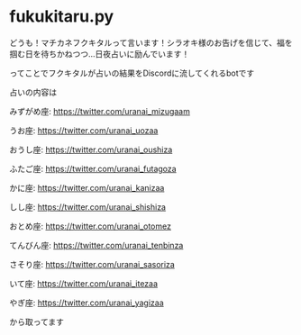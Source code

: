 # fukukitaru.py
どうも！マチカネフクキタルって言います！シラオキ様のお告げを信じて、福を掴む日を待ちかねつつ...日夜占いに励んでいます！


ってことでフクキタルが占いの結果をDiscordに流してくれるbotです

占いの内容は

みずがめ座: https://twitter.com/uranai_mizugaam

うお座: https://twitter.com/uranai_uozaa

おうし座: https://twitter.com/uranai_oushiza

ふたご座: https://twitter.com/uranai_futagoza

かに座: https://twitter.com/uranai_kanizaa

しし座: https://twitter.com/uranai_shishiza

おとめ座: https://twitter.com/uranai_otomez

てんびん座: https://twitter.com/uranai_tenbinza

さそり座: https://twitter.com/uranai_sasoriza

いて座: https://twitter.com/uranai_itezaa

やぎ座: https://twitter.com/uranai_yagizaa

から取ってます
